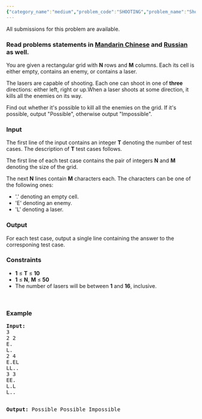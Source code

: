 ```yaml
---
{"category_name":"medium","problem_code":"SHOOTING","problem_name":"Shooting","languages_supported":{"0":"ADA","1":"ASM","2":"BASH","3":"BF","4":"C","5":"C99 strict","6":"CAML","7":"CLOJ","8":"CLPS","9":"CPP 4.3.2","10":"CPP 4.9.2","11":"CPP14","12":"CS2","13":"D","14":"ERL","15":"FORT","16":"FS","17":"GO","18":"HASK","19":"ICK","20":"ICON","21":"JAVA","22":"JS","23":"LISP clisp","24":"LISP sbcl","25":"LUA","26":"NEM","27":"NICE","28":"NODEJS","29":"PAS fpc","30":"PAS gpc","31":"PERL","32":"PERL6","33":"PHP","34":"PIKE","35":"PRLG","36":"PYTH","37":"PYTH 3.4","38":"RUBY","39":"SCALA","40":"SCM guile","41":"SCM qobi","42":"ST","43":"TCL","44":"TEXT","45":"WSPC"},"max_timelimit":1,"source_sizelimit":50000,"problem_author":"witua","problem_tester":"xcwgf666","date_added":"11-08-2014","tags":{"0":"bruteforce","1":"cook49","2":"greedy","3":"simple","4":"witua"},"editorial_url":"http://discuss.codechef.com/problems/SHOOTING","time":{"view_start_date":1408906200,"submit_start_date":1408906200,"visible_start_date":1408906200,"end_date":1735669800},"layout":"problem"}
---
```

<span class="solution-visible-txt">All submissions for this problem are available.</span><h3> Read problems statements in <a target="_blank" href="http://www.codechef.com/download/translated/COOK49/mandarin2/SHOOTING.pdf">Mandarin Chinese</a> and <a target="_blank" href="http://www.codechef.com/download/translated/COOK49/russian/SHOOTING.pdf">Russian</a> as well.</h3>

<p>
You are given a rectangular grid with <b>N</b> rows and <b>M</b> columns. Each its cell is either empty, contains an enemy, or contains a laser.
</p>
<p>
The lasers are capable of shooting. Each one can shoot in one of <b>three</b> directions: either left, right or up.When a laser shoots at some direction, it kills all the enemies on its way.
</p>
<p>
Find out whether it's possible to kill all the enemies on the grid. If it's possible, output "Possible", otherwise output "Impossible".
</p>


<h3>Input</h3>
<p>The first line of the input contains an integer <b>T</b> denoting the number of test cases. The description of <b>T</b> test cases follows.</p>
<p>The first line of each test case contains the pair of integers <b>N</b> and <b>M</b> denoting the size of the grid.</p> 

<p>The next <b>N</b> lines contain <b>M</b> characters each. The characters can be one of the following ones:
<ul>
<li>'.' denoting an empty cell.</li>
<li>'E' denoting an enemy.</li>
<li>'L' denoting a laser.</li>
</ul>

</p>

<h3>Output</h3>
<p>For each test case, output a single line containing the answer to the corresponing test case.</p>

<h3>Constraints</h3>
<ul>
<li><b>1</b> ≤ <b>T</b> ≤ <b>10</b></li>
<li><b>1</b> ≤ <b>N</b>, <b>M</b> ≤ <b>50</b></li>
<li>The number of lasers will be between <b>1</b> and <b>16</b>, inclusive.</li>
</ul>
<p> </p>
<h3>Example</h3>
<pre><b>Input:</b>
3
2 2
E.
L.
2 4
E.EL
LL..
3 3
EE.
L.L
L..

<b>Output:</b>
Possible
Possible
Impossible
</pre>
